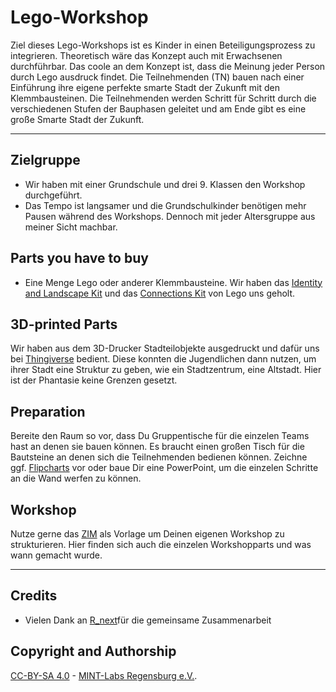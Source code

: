 # Lego-Workshop
Ziel dieses Lego-Workshops ist es Kinder in einen Beteiligungsprozess zu integrieren. Theoretisch wäre das Konzept auch mit Erwachsenen durchführbar. Das coole an dem Konzept ist, dass die Meinung jeder Person durch Lego ausdruck findet. Die Teilnehmenden (TN) bauen nach einer Einführung ihre eigene perfekte smarte Stadt der Zukunft mit den Klemmbausteinen. Die Teilnehmenden werden Schritt für Schritt durch die verschiedenen Stufen der Bauphasen geleitet und am Ende gibt es eine große Smarte Stadt der Zukunft.


---

## Zielgruppe
- Wir haben mit einer Grundschule und drei 9. Klassen den Workshop durchgeführt. 
- Das Tempo ist langsamer und die Grundschulkinder benötigen mehr Pausen während des Workshops. Dennoch mit jeder Altersgruppe aus meiner Sicht machbar. 

## Parts you have to buy
- Eine Menge Lego oder anderer Klemmbausteine. Wir haben das [Identity and Landscape Kit](https://www.lego.com/de-de/product/identity-and-landscape-kit-2000430) und das [Connections Kit](https://www.lego.com/de-de/product/connections-kit-2000431) von Lego uns geholt.

## 3D-printed Parts
Wir haben aus dem 3D-Drucker Stadteilobjekte ausgedruckt und dafür uns bei [Thingiverse](https://www.thingiverse.com/search?q=church&page=1&type=things&sort=relevant) bedient. Diese konnten die Jugendlichen dann nutzen, um ihrer Stadt eine Struktur zu geben, wie ein Stadtzentrum, eine Altstadt. Hier ist der Phantasie keine Grenzen gesetzt.


## Preparation
Bereite den Raum so vor, dass Du Gruppentische für die einzelen Teams hast an denen sie bauen können. Es braucht einen großen Tisch für die Bautsteine an denen sich die Teilnehmenden bedienen können. 
Zeichne ggf. [Flipcharts](https://github.com/MINT-Labs-Regensburg/SmartCity-Lego-Workshop/blob/main/Fotodokumentation_FutureRegensburg_NaWo.pdf) vor oder baue Dir eine PowerPoint, um die einzelen Schritte an die Wand werfen zu können.


## Workshop
Nutze gerne das [ZIM](https://github.com/MINT-Labs-Regensburg/SmartCity-Lego-Workshop/blob/main/ZIM_NaWo_Workshops_Final_2.0.docx) als Vorlage um Deinen eigenen Workshop zu strukturieren. Hier finden sich auch die einzelen Workshopparts und was wann gemacht wurde.



---

## Credits
- Vielen Dank an [R_next](https://www.regensburg.de/r-next)für die gemeinsame Zusammenarbeit


## Copyright and Authorship
 [CC-BY-SA 4.0](https://creativecommons.org/licenses/by-sa/4.0/) - [MINT-Labs Regensburg e.V.](https://www.mint-labs.de).
